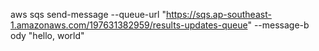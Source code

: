 aws sqs send-message --queue-url "https://sqs.ap-southeast-1.amazonaws.com/197631382959/results-updates-queue" --message-b
ody "hello, world"